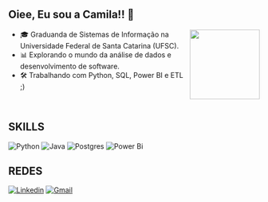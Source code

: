 
## Oiee, Eu sou a Camila!! 👋
  <img align="right" height="140" src="https://user-images.githubusercontent.com/74038190/216649417-9acc58df-9186-4132-ad43-819a57babb67.gif">
  
  - 🎓 Graduanda de Sistemas de Informação na Universidade Federal de Santa Catarina (UFSC).
  - 📊 Explorando o mundo da análise de dados e desenvolvimento de software.
  - 🛠️ Trabalhando com Python, SQL, Power BI e ETL ;)
<br>


## SKILLS
  ![Python](https://img.shields.io/badge/python-3670A0?style=for-the-badge&logo=python&logoColor=ffdd54)
  ![Java](https://img.shields.io/badge/java-%23ED8B00.svg?style=for-the-badge&logo=openjdk&logoColor=white)
  ![Postgres](https://img.shields.io/badge/postgres-%23316192.svg?style=for-the-badge&logo=postgresql&logoColor=white)
  ![Power Bi](https://img.shields.io/badge/power_bi-F2C811?style=for-the-badge&logo=powerbi&logoColor=black)
  
## REDES

[![Linkedin](https://img.shields.io/badge/Linkedin-blue?style=for-the-badge&logo=Linkedin&logoColor=white&link=https://www.linkedin.com/in/cmilaprim/)](https://www.linkedin.com/in/cmilaprim/)
[![Gmail](https://img.shields.io/badge/Gmail-D14836?style=for-the-badge&logo=gmail&logoColor=white&link=mailto:cmilaprim@gmail.com)](mailto:cmilaprim@gmail.com)












